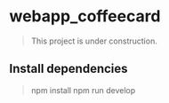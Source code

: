 # webapp_coffeecard
> This project is under construction.
## Install dependencies
> npm install
> npm run develop
